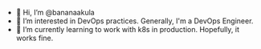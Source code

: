 - 👋 Hi, I’m @bananaakula
- 👀 I’m interested in DevOps practices. Generally, I'm a DevOps Engineer.
- 🌱 I’m currently learning to work with k8s in production. Hopefully, it works fine.
